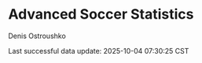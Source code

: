 # Advanced Soccer Statistics
Denis Ostroushko

<!-- gfm -->

Last successful data update: 2025-10-04 07:30:25 CST
